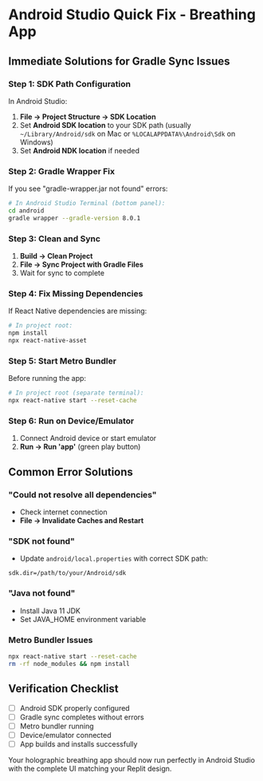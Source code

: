 # Android Studio Quick Fix - Breathing App

## Immediate Solutions for Gradle Sync Issues

### Step 1: SDK Path Configuration
In Android Studio:
1. **File → Project Structure → SDK Location**
2. Set **Android SDK location** to your SDK path (usually `~/Library/Android/sdk` on Mac or `%LOCALAPPDATA%\Android\Sdk` on Windows)
3. Set **Android NDK location** if needed

### Step 2: Gradle Wrapper Fix
If you see "gradle-wrapper.jar not found" errors:

```bash
# In Android Studio Terminal (bottom panel):
cd android
gradle wrapper --gradle-version 8.0.1
```

### Step 3: Clean and Sync
1. **Build → Clean Project**
2. **File → Sync Project with Gradle Files**
3. Wait for sync to complete

### Step 4: Fix Missing Dependencies
If React Native dependencies are missing:
```bash
# In project root:
npm install
npx react-native-asset
```

### Step 5: Start Metro Bundler
Before running the app:
```bash
# In project root (separate terminal):
npx react-native start --reset-cache
```

### Step 6: Run on Device/Emulator
1. Connect Android device or start emulator
2. **Run → Run 'app'** (green play button)

## Common Error Solutions

### "Could not resolve all dependencies"
- Check internet connection
- **File → Invalidate Caches and Restart**

### "SDK not found"
- Update `android/local.properties` with correct SDK path:
```properties
sdk.dir=/path/to/your/Android/sdk
```

### "Java not found"
- Install Java 11 JDK
- Set JAVA_HOME environment variable

### Metro Bundler Issues
```bash
npx react-native start --reset-cache
rm -rf node_modules && npm install
```

## Verification Checklist
- [ ] Android SDK properly configured
- [ ] Gradle sync completes without errors
- [ ] Metro bundler running
- [ ] Device/emulator connected
- [ ] App builds and installs successfully

Your holographic breathing app should now run perfectly in Android Studio with the complete UI matching your Replit design.